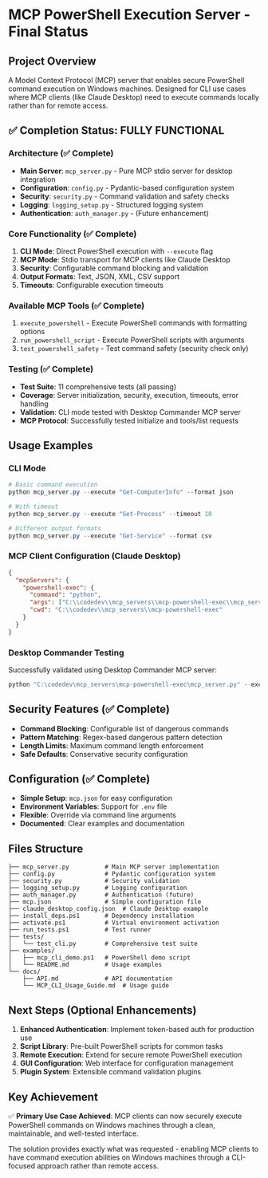 # MCP PowerShell Execution Server - Final Status

## Project Overview
A Model Context Protocol (MCP) server that enables secure PowerShell command execution on Windows machines. Designed for CLI use cases where MCP clients (like Claude Desktop) need to execute commands locally rather than for remote access.

## ✅ Completion Status: FULLY FUNCTIONAL

### Architecture (✅ Complete)
- **Main Server**: `mcp_server.py` - Pure MCP stdio server for desktop integration
- **Configuration**: `config.py` - Pydantic-based configuration system
- **Security**: `security.py` - Command validation and safety checks
- **Logging**: `logging_setup.py` - Structured logging system
- **Authentication**: `auth_manager.py` - (Future enhancement)

### Core Functionality (✅ Complete)
1. **CLI Mode**: Direct PowerShell execution with `--execute` flag
2. **MCP Mode**: Stdio transport for MCP clients like Claude Desktop
3. **Security**: Configurable command blocking and validation
4. **Output Formats**: Text, JSON, XML, CSV support
5. **Timeouts**: Configurable execution timeouts

### Available MCP Tools (✅ Complete)
1. `execute_powershell` - Execute PowerShell commands with formatting options
2. `run_powershell_script` - Execute PowerShell scripts with arguments
3. `test_powershell_safety` - Test command safety (security check only)

### Testing (✅ Complete)
- **Test Suite**: 11 comprehensive tests (all passing)
- **Coverage**: Server initialization, security, execution, timeouts, error handling
- **Validation**: CLI mode tested with Desktop Commander MCP server
- **MCP Protocol**: Successfully tested initialize and tools/list requests

## Usage Examples

### CLI Mode
```powershell
# Basic command execution
python mcp_server.py --execute "Get-ComputerInfo" --format json

# With timeout
python mcp_server.py --execute "Get-Process" --timeout 10

# Different output formats
python mcp_server.py --execute "Get-Service" --format csv
```

### MCP Client Configuration (Claude Desktop)
```json
{
  "mcpServers": {
    "powershell-exec": {
      "command": "python",
      "args": ["C:\\codedev\\mcp_servers\\mcp-powershell-exec\\mcp_server.py", "--stdio"],
      "cwd": "C:\\codedev\\mcp_servers\\mcp-powershell-exec"
    }
  }
}
```

### Desktop Commander Testing
Successfully validated using Desktop Commander MCP server:
```powershell
python "C:\codedev\mcp_servers\mcp-powershell-exec\mcp_server.py" --execute "Get-Date" --format json
```

## Security Features (✅ Complete)
- **Command Blocking**: Configurable list of dangerous commands
- **Pattern Matching**: Regex-based dangerous pattern detection
- **Length Limits**: Maximum command length enforcement
- **Safe Defaults**: Conservative security configuration

## Configuration (✅ Complete)
- **Simple Setup**: `mcp.json` for easy configuration
- **Environment Variables**: Support for `.env` file
- **Flexible**: Override via command line arguments
- **Documented**: Clear examples and documentation

## Files Structure
```
├── mcp_server.py          # Main MCP server implementation
├── config.py              # Pydantic configuration system
├── security.py            # Security validation
├── logging_setup.py       # Logging configuration
├── auth_manager.py        # Authentication (future)
├── mcp.json               # Simple configuration file
├── claude_desktop_config.json  # Claude Desktop example
├── install_deps.ps1       # Dependency installation
├── activate.ps1           # Virtual environment activation
├── run_tests.ps1          # Test runner
├── tests/
│   └── test_cli.py        # Comprehensive test suite
├── examples/
│   ├── mcp_cli_demo.ps1   # PowerShell demo script
│   └── README.md          # Usage examples
└── docs/
    ├── API.md             # API documentation
    └── MCP_CLI_Usage_Guide.md  # Usage guide
```

## Next Steps (Optional Enhancements)
1. **Enhanced Authentication**: Implement token-based auth for production use
2. **Script Library**: Pre-built PowerShell scripts for common tasks
3. **Remote Execution**: Extend for secure remote PowerShell execution
4. **GUI Configuration**: Web interface for configuration management
5. **Plugin System**: Extensible command validation plugins

## Key Achievement
✅ **Primary Use Case Achieved**: MCP clients can now securely execute PowerShell commands on Windows machines through a clean, maintainable, and well-tested interface.

The solution provides exactly what was requested - enabling MCP clients to have command execution abilities on Windows machines through a CLI-focused approach rather than remote access.
